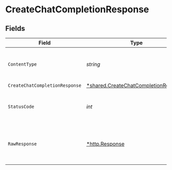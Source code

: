 # CreateChatCompletionResponse


## Fields

| Field                                                                                              | Type                                                                                               | Required                                                                                           | Description                                                                                        |
| -------------------------------------------------------------------------------------------------- | -------------------------------------------------------------------------------------------------- | -------------------------------------------------------------------------------------------------- | -------------------------------------------------------------------------------------------------- |
| `ContentType`                                                                                      | *string*                                                                                           | :heavy_check_mark:                                                                                 | HTTP response content type for this operation                                                      |
| `CreateChatCompletionResponse`                                                                     | [*shared.CreateChatCompletionResponse](../../../pkg/models/shared/createchatcompletionresponse.md) | :heavy_minus_sign:                                                                                 | OK                                                                                                 |
| `StatusCode`                                                                                       | *int*                                                                                              | :heavy_check_mark:                                                                                 | HTTP response status code for this operation                                                       |
| `RawResponse`                                                                                      | [*http.Response](https://pkg.go.dev/net/http#Response)                                             | :heavy_check_mark:                                                                                 | Raw HTTP response; suitable for custom response parsing                                            |